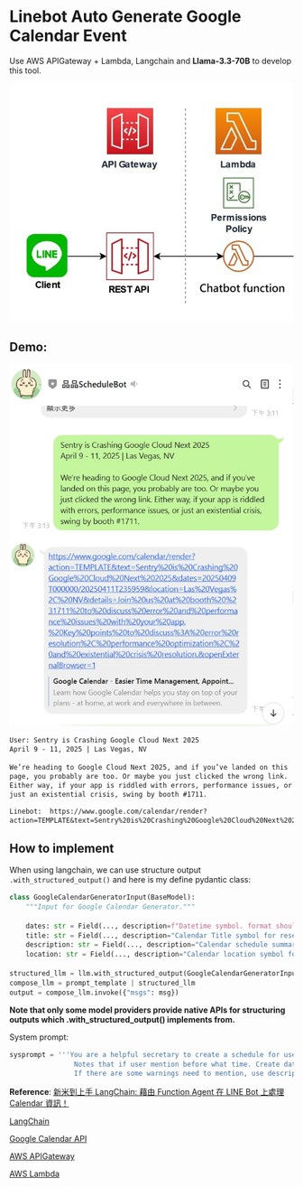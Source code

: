 # Linebot Auto Generate Google Calendar Event

Use AWS APIGateway + Lambda, Langchain and **Llama-3.3-70B** to develop this tool.


![images](https://github.com/ganoliz/LineCalendar/blob/main/images/flowchart.jpg)

## Demo:

![images](https://github.com/ganoliz/LineCalendar/blob/main/images/demo.jpg)

```
User: Sentry is Crashing Google Cloud Next 2025
April 9 - 11, 2025 | Las Vegas, NV

We’re heading to Google Cloud Next 2025, and if you’ve landed on this page, you probably are too. Or maybe you just clicked the wrong link. Either way, if your app is riddled with errors, performance issues, or just an existential crisis, swing by booth #1711.
```
```
Linebot:  https://www.google.com/calendar/render?action=TEMPLATE&text=Sentry%20is%20Crashing%20Google%20Cloud%20Next%202025&dates=20250409T000000/20250411T235959&location=Las%20Vegas%2C%20NV&details=Join%20us%20at%20booth%20%231711%20to%20discuss%20error%20and%20performance%20issues%20with%20your%20app.%20Key%20points%20to%20discuss%3A%20error%20resolution%2C%20performance%20optimization%2C%20and%20existential%20crisis%20resolution.&openExternalBrowser=1
```

## How to implement

When using langchain, we can use structure output  ```.with_structured_output()``` and here is my define pydantic class:

```python 
class GoogleCalendarGeneratorInput(BaseModel):
    """Input for Google Calendar Generator."""
    
    dates: str = Field(..., description=f"Datetime symbol. format should be YYYYMMDDTHHMMSS/YYYYMMDDTHHMMSS. Current tims is {datetime.datetime.now()}")
    title: str = Field(..., description="Calendar Title symbol for reserving schedule.")
    description: str = Field(..., description="Calendar schedule summary with some Warnings for schedule description.")
    location: str = Field(..., description="Calendar location symbol for reservation.")

structured_llm = llm.with_structured_output(GoogleCalendarGeneratorInput)
compose_llm = prompt_template | structured_llm 
output = compose_llm.invoke({"msgs": msg})

```
**Note that only some model providers provide native APIs for structuring outputs which .with_structured_output() implements from.** 

System prompt:
```python
sysprompt = '''You are a helpful secretary to create a schedule for user. 
				Notes that if user mention before what time. Create dates from now to deadline.
				If there are some warnings need to mention, use description to list key points.'''
``` 







**Reference**: 
[新米到上手 LangChain: 藉由 Function Agent 在 LINE Bot 上處理 Calendar 資訊！](https://nijialin.com/2023/08/18/first-time-langchain-line-bot/)

[LangChain](https://python.langchain.com/docs/introduction/)

[Google Calendar API](https://developers.google.com/calendar/api/guides/overview)

[AWS APIGateway](https://docs.aws.amazon.com/apigateway/latest/developerguide/welcome.html)

[AWS Lambda](https://docs.aws.amazon.com/lambda/latest/dg/welcome.html)